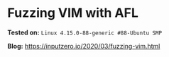 # Fuzzing VIM with AFL
<b>Tested on:</b> `Linux 4.15.0-88-generic #88-Ubuntu SMP`

<b>Blog:</b> https://inputzero.io/2020/03/fuzzing-vim.html
